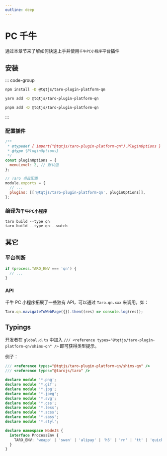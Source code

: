 ```yaml
---
outline: deep
---
```


# PC 千牛

通过本章节来了解如何快速上手并使用`千牛PC小程序`平台插件

## 安装

::: code-group

```sh [npm]
npm install -D @tqtjs/taro-plugin-platform-qn
```

```sh [yarn]
yarn add -D @tqtjs/taro-plugin-platform-qn
```

```sh [pnpm]
pnpm add -D @tqtjs/taro-plugin-platform-qn
```

:::

### 配置插件

```js
/**
 * @typedef { import("@tqtjs/taro-plugin-platform-qn").PluginOptions } PluginOptions
 * @type {PluginOptions}
 */
const pluginOptions = {
  menuLevel: 2, // 默认值
};

// Taro 项目配置
module.exports = {
  // ...
  plugins: [['@tqtjs/taro-plugin-platform-qn', pluginOptions]],
};
```

### 编译为`千牛PC小程序`

```shell
taro build --type qn
taro build --type qn --watch
```

## 其它

### 平台判断

```js
if (process.TARO_ENV === 'qn') {
  // ...
}
```

### API

千牛 PC 小程序拓展了一些独有 API，可以通过 `Taro.qn.xxx` 来调用，如：

```js
Taro.qn.navigateToWebPage({}).then((res) => console.log(res));
```

## Typings

开发者在 `global.d.ts` 中加入 `/// <reference types="@tqtjs/taro-plugin-platform-qn/shims-qn" />` 即可获得类型提示。

例子：

```ts
/// <reference types="@tqtjs/taro-plugin-platform-qn/shims-qn" />
/// <reference types="@tarojs/taro" />

declare module '*.png';
declare module '*.gif';
declare module '*.jpg';
declare module '*.jpeg';
declare module '*.svg';
declare module '*.css';
declare module '*.less';
declare module '*.scss';
declare module '*.sass';
declare module '*.styl';

declare namespace NodeJS {
  interface ProcessEnv {
    TARO_ENV: 'weapp' | 'swan' | 'alipay' | 'h5' | 'rn' | 'tt' | 'quickapp' | 'qq' | 'jd' | 'qn';
  }
}
```
